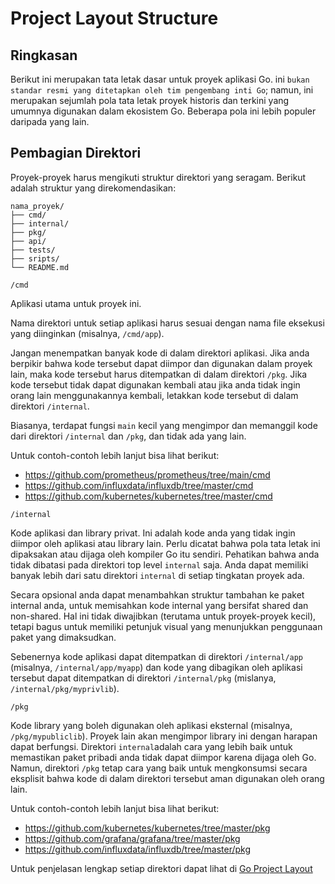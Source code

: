 # Project Layout Structure

## Ringkasan

Berikut ini merupakan tata letak dasar untuk proyek aplikasi Go. ini `bukan standar resmi yang ditetapkan oleh tim pengembang inti Go`;
namun, ini merupakan sejumlah pola tata letak proyek historis dan terkini yang umumnya digunakan dalam ekosistem Go.
Beberapa pola ini lebih populer daripada yang lain.

## Pembagian Direktori

Proyek-proyek harus mengikuti struktur direktori yang seragam. Berikut adalah struktur yang direkomendasikan:

```
nama_proyek/
├── cmd/
├── internal/
├── pkg/
├── api/
├── tests/
├── sripts/
└── README.md
```

`/cmd`

Aplikasi utama untuk proyek ini.

Nama direktori untuk setiap aplikasi harus sesuai dengan nama file eksekusi yang diinginkan (misalnya, `/cmd/app`).

Jangan menempatkan banyak kode di dalam direktori aplikasi. Jika anda berpikir bahwa kode tersebut dapat diimpor dan digunakan
dalam proyek lain, maka kode tersebut harus ditempatkan di dalam direktori `/pkg`. Jika kode tersebut tidak dapat digunakan
kembali atau jika anda tidak ingin orang lain menggunakannya kembali, letakkan kode tersebut di dalam direktori `/internal`.

Biasanya, terdapat fungsi `main` kecil yang mengimpor dan memanggil kode dari direktori `/internal` dan `/pkg`,
dan tidak ada yang lain.

Untuk contoh-contoh lebih lanjut bisa lihat berikut:

- https://github.com/prometheus/prometheus/tree/main/cmd
- https://github.com/influxdata/influxdb/tree/master/cmd
- https://github.com/kubernetes/kubernetes/tree/master/cmd

`/internal`

Kode aplikasi dan library privat. Ini adalah kode anda yang tidak ingin diimpor oleh aplikasi atau library lain.
Perlu dicatat bahwa pola tata letak ini dipaksakan atau dijaga oleh kompiler Go itu sendiri. Pehatikan bahwa anda tidak
dibatasi pada direktori top level `internal` saja. Anda dapat memiliki banyak lebih dari satu direktori `internal` di setiap
tingkatan proyek ada.

Secara opsional anda dapat menambahkan struktur tambahan ke paket internal anda, untuk memisahkan kode internal yang
bersifat shared dan non-shared. Hal ini tidak diwajibkan (terutama untuk proyek-proyek kecil), tetapi bagus untuk memiliki
petunjuk visual yang menunjukkan penggunaan paket yang dimaksudkan.

Sebenernya kode aplikasi dapat ditempatkan di direktori `/internal/app` (misalnya, `/internal/app/myapp`) dan kode yang
dibagikan oleh aplikasi tersebut dapat ditempatkan di direktori `/internal/pkg` (mislanya, `/internal/pkg/myprivlib`).

`/pkg`

Kode library yang boleh digunakan oleh aplikasi eksternal (misalnya, `/pkg/mypubliclib`). Proyek lain akan mengimpor
library ini dengan harapan dapat berfungsi. Direktori `internal`adalah cara yang lebih baik untuk memastikan paket
pribadi anda tidak dapat diimpor karena dijaga oleh Go. Namun, direktori `/pkg` tetap cara yang baik untuk mengkonsumsi
secara eksplisit bahwa kode di dalam direktori tersebut aman digunakan oleh orang lain.

Untuk contoh-contoh lebih lanjut bisa lihat berikut:

- https://github.com/kubernetes/kubernetes/tree/master/pkg
- https://github.com/grafana/grafana/tree/master/pkg
- https://github.com/influxdata/influxdb/tree/master/pkg

Untuk penjelasan lengkap setiap direktori dapat lihat di [Go Project Layout](https://github.com/golang-standards/project-layout)